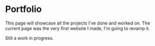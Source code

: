 # Portfolio
This page will showcase all the projects I've done and worked on. The current page was the very first website I made, I'm going to revamp it.

Still a work in progress.

